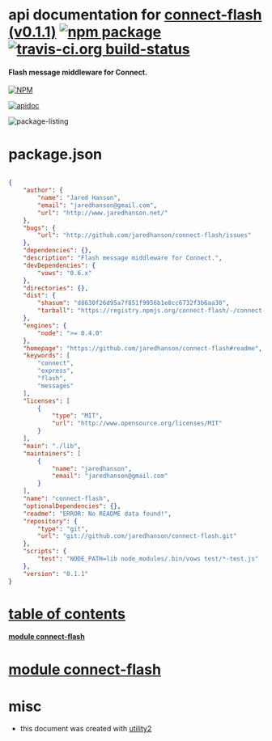 # api documentation for  [connect-flash (v0.1.1)](https://github.com/jaredhanson/connect-flash#readme)  [![npm package](https://img.shields.io/npm/v/npmdoc-connect-flash.svg?style=flat-square)](https://www.npmjs.org/package/npmdoc-connect-flash) [![travis-ci.org build-status](https://api.travis-ci.org/npmdoc/node-npmdoc-connect-flash.svg)](https://travis-ci.org/npmdoc/node-npmdoc-connect-flash)
#### Flash message middleware for Connect.

[![NPM](https://nodei.co/npm/connect-flash.png?downloads=true)](https://www.npmjs.com/package/connect-flash)

[![apidoc](https://npmdoc.github.io/node-npmdoc-connect-flash/build/screen-capture.buildNpmdoc.browser._2Fhome_2Ftravis_2Fbuild_2Fnpmdoc_2Fnode-npmdoc-connect-flash_2Ftmp_2Fbuild_2Fapidoc.html.png)](https://npmdoc.github.io/node-npmdoc-connect-flash/build..beta..travis-ci.org/apidoc.html)

![package-listing](https://npmdoc.github.io/node-npmdoc-connect-flash/build/screen-capture.npmPackageListing.svg)



# package.json

```json

{
    "author": {
        "name": "Jared Hanson",
        "email": "jaredhanson@gmail.com",
        "url": "http://www.jaredhanson.net/"
    },
    "bugs": {
        "url": "http://github.com/jaredhanson/connect-flash/issues"
    },
    "dependencies": {},
    "description": "Flash message middleware for Connect.",
    "devDependencies": {
        "vows": "0.6.x"
    },
    "directories": {},
    "dist": {
        "shasum": "d8630f26d95a7f851f9956b1e8cc6732f3b6aa30",
        "tarball": "https://registry.npmjs.org/connect-flash/-/connect-flash-0.1.1.tgz"
    },
    "engines": {
        "node": ">= 0.4.0"
    },
    "homepage": "https://github.com/jaredhanson/connect-flash#readme",
    "keywords": [
        "connect",
        "express",
        "flash",
        "messages"
    ],
    "licenses": [
        {
            "type": "MIT",
            "url": "http://www.opensource.org/licenses/MIT"
        }
    ],
    "main": "./lib",
    "maintainers": [
        {
            "name": "jaredhanson",
            "email": "jaredhanson@gmail.com"
        }
    ],
    "name": "connect-flash",
    "optionalDependencies": {},
    "readme": "ERROR: No README data found!",
    "repository": {
        "type": "git",
        "url": "git://github.com/jaredhanson/connect-flash.git"
    },
    "scripts": {
        "test": "NODE_PATH=lib node_modules/.bin/vows test/*-test.js"
    },
    "version": "0.1.1"
}
```



# <a name="apidoc.tableOfContents"></a>[table of contents](#apidoc.tableOfContents)

#### [module connect-flash](#apidoc.module.connect-flash)



# <a name="apidoc.module.connect-flash"></a>[module connect-flash](#apidoc.module.connect-flash)



# misc
- this document was created with [utility2](https://github.com/kaizhu256/node-utility2)
